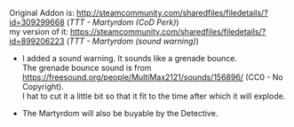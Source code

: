 Original Addon is: http://steamcommunity.com/sharedfiles/filedetails/?id=309299668 (_TTT - Martyrdom (CoD Perk)_)   
my version of it: https://steamcommunity.com/sharedfiles/filedetails/?id=899206223 (_TTT - Martyrdom (sound warning)_)

- I added a sound warning. It sounds like a grenade bounce.                                                     
The grenade bounce sound is from https://freesound.org/people/MultiMax2121/sounds/156896/ (CC0 - No Copyright).   
I hat to cut it a little bit so that it fit to the time after which it will explode.

- The Martyrdom will also be buyable by the Detective.
